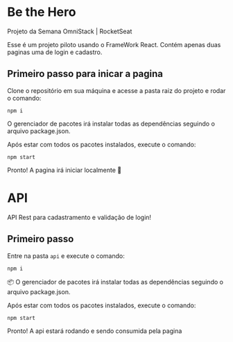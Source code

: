 # Be the Hero
Projeto da Semana OmniStack | RocketSeat

Esse é um projeto piloto usando o FrameWork React.
Contém apenas duas paginas uma de login e cadastro.

## Primeiro passo para inicar a pagina

Clone o repositório em sua máquina e acesse a pasta raiz do projeto e rodar o comando:

```shell
npm i
```

O gerenciador de pacotes irá instalar todas as dependências seguindo o arquivo package.json.

Após estar com todos os pacotes instalados, execute o comando:

```shell
npm start
```
Pronto! A pagina irá iniciar localmente :rocket:

# API 
API Rest para cadastramento e validação de login!

## Primeiro passo

Entre na pasta `api` e execute o comando:

```shell
npm i 
```
:package:
O gerenciador de pacotes irá instalar todas as dependências seguindo o arquivo package.json.

Após estar com todos os pacotes instalados, execute o comando:

```shell
npm start 
```

Pronto! A api estará rodando e sendo consumida pela pagina


